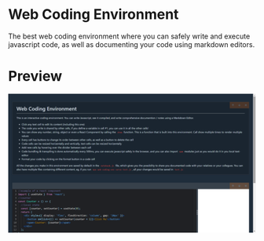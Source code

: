 # Web Coding Environment
The best web coding environment where you can safely write and execute javascript code, as well as documenting your code using markdown editors.
# Preview
![](./public/images/preview.png)
